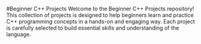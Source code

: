 #Beginner C++ Projects
Welcome to the Beginner C++ Projects repository! This collection of projects is designed to help beginners learn and practice C++ programming concepts in a hands-on and engaging way. Each project is carefully selected to build essential skills and understanding of the language.
